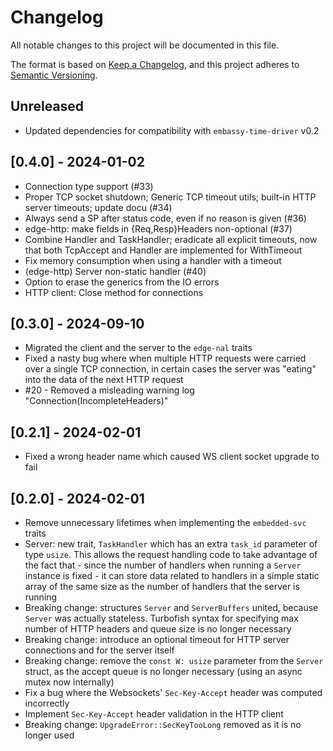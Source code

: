 # Changelog

All notable changes to this project will be documented in this file.

The format is based on [Keep a Changelog](https://keepachangelog.com/en/1.0.0/),
and this project adheres to [Semantic Versioning](https://semver.org/spec/v2.0.0.html).

## Unreleased
* Updated dependencies for compatibility with `embassy-time-driver` v0.2

## [0.4.0] - 2024-01-02
* Connection type support (#33)
* Proper TCP socket shutdown; Generic TCP timeout utils; built-in HTTP server timeouts; update docu (#34)
* Always send a SP after status code, even if no reason is given (#36)
* edge-http: make fields in {Req,Resp}Headers non-optional (#37)
* Combine Handler and TaskHandler; eradicate all explicit timeouts, now that both TcpAccept and Handler are implemented for WithTimeout
* Fix memory consumption when using a handler with a timeout
* (edge-http) Server non-static handler (#40)
* Option to erase the generics from the IO errors
* HTTP client: Close method for connections

## [0.3.0] - 2024-09-10
* Migrated the client and the server to the `edge-nal` traits
* Fixed a nasty bug where when multiple HTTP requests were carried over a single TCP connection, in certain cases the server was "eating" into the data of the next HTTP request
* #20 - Removed a misleading warning log "Connection(IncompleteHeaders)"

## [0.2.1] - 2024-02-01
* Fixed a wrong header name which caused WS client socket upgrade to fail

## [0.2.0] - 2024-02-01
* Remove unnecessary lifetimes when implementing the `embedded-svc` traits
* Server: new trait, `TaskHandler` which has an extra `task_id` parameter of type `usize`. This allows the request handling code to take advantage of the fact that - since the number of handlers when running a `Server` instance is fixed - it can store data related to handlers in a simple static array of the same size as the number of handlers that the server is running
* Breaking change: structures `Server` and `ServerBuffers` united, because `Server` was actually stateless. Turbofish syntax for specifying max number of HTTP headers and queue size is no longer necessary
* Breaking change: introduce an optional timeout for HTTP server connections and for the server itself
* Breaking change: remove the `const W: usize` parameter from the `Server` struct, as the accept queue is no longer necessary (using an async mutex now internally)
* Fix a bug where the Websockets' `Sec-Key-Accept` header was computed incorrectly
* Implement `Sec-Key-Accept` header validation in the HTTP client
* Breaking change: `UpgradeError::SecKeyTooLong` removed as it is no longer used
